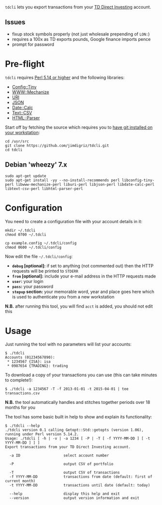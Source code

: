 `tdcli` lets you export transactions from your [TD Direct Investing](http://www.tddirectinvesting.co.uk/) account.

## Issues

 * fixup stock symbols properly (not just wholesale prepending of `LON:`)
 * requires a 100x as TD exports pounds, Google finance imports pence
 * prompt for password

# Pre-flight

`tdcli` requires [Perl 5.14 or higher](https://www.perl.org/) and the following libraries:

 * [Config::Tiny](http://search.cpan.org/~rsavage/Config-Tiny/lib/Config/Tiny.pm)
 * [WWW::Mechanize](http://search.cpan.org/~ether/WWW-Mechanize/lib/WWW/Mechanize.pm)
 * [URI](http://search.cpan.org/~ether/URI/lib/URI.pm)
 * [JSON](http://search.cpan.org/~makamaka/JSON/lib/JSON.pm)
 * [Date::Calc](http://search.cpan.org/~stbey/Date-Calc/lib/Date/Calc.pod)
 * [Text::CSV](http://search.cpan.org/~makamaka/Text-CSV/lib/Text/CSV.pm)
 * [HTML::Parser](http://search.cpan.org/dist/HTML-Parser/Parser.pm)

Start off by fetching the source which requires you to [have git installed on your workstation](http://git-scm.com/book/en/Getting-Started-Installing-Git):

    cd /usr/src
    git clone https://github.com/jimdigriz/tdcli.git
    cd tdcli

## Debian 'wheezy' 7.x

    sudo apt-get update
    sudo apt-get install -yy --no-install-recommends perl libconfig-tiny-perl libwww-mechanize-perl liburi-perl libjson-perl libdate-calc-perl libtext-csv-perl libhtml-parser-perl

# Configuration

You need to create a configuration file with your account details in it:

    mkdir ~/.tdcli
    chmod 0700 ~/.tdcli
    
    cp example.config ~/.tdcli/config
    chmod 0600 ~/.tdcli/config

Now edit the file `~/.tdcli/config`:

 * **`debug` [optional]:** if set to anything (not commented out) then the HTTP requests will be printed to `STDERR`
 * **`from` [optional]:** include your e-mail address in the HTTP requests made
 * **`user`:** your login
 * **`pass`:** your password
 * **`stepup` section:** your memorable word, year and place goes here which is used to authenticate you from a new workstation

**N.B.** after running this tool, you will find `acct` is added, you should not edit this

# Usage

Just running the tool with no parameters will list your accounts:

    $ ./tdcli
    Accounts (01234567890):
     * 1234567 {ISA}: isa
     * 0987654 {TRADING}: trading

To download a copy of your transactions you can use (this can take minutes to complete!):

    $ ./tdcli -a 1234567 -T -f 2013-01-01 -t 2015-04-01 | tee transactions.csv

**N.B.** the tool automatically handles and stitches together periods over 18 months for you

The tool has some basic built in help to show and explain its functionality:

    $ ./tdcli --help
    ./tdcli version 0.1 calling Getopt::Std::getopts (version 1.06),
    running under Perl version 5.14.2.
    Usage: ./tdcli [ -h | -v | -a 1234 [ -P | -T [ -f YYYY-MM-DD ] [ -t YYYY-MM-DD ] ] ]
    Export transactions from your TD Direct Investing account.
    
      -a ID                    select account number
    
      -P                       output CSV of portfolio
    
      -T                       output CSV of transactions
      -f YYYY-MM-DD            transactions from date (default: first of current month)
      -t YYYY-MM-DD            transactions until date (default: today)
    
      --help                   display this help and exit
      --version                output version information and exit
